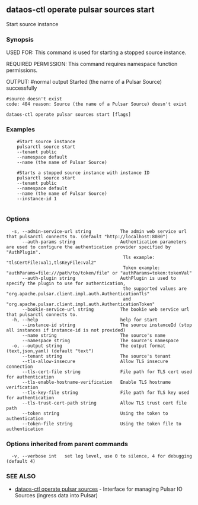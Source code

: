 ## dataos-ctl operate pulsar sources start

Start source instance

### Synopsis

USED FOR:
    This command is used for starting a stopped source instance.

REQUIRED PERMISSION:
    This command requires namespace function permissions.

OUTPUT:
    #normal output
    Started (the name of a Pulsar Source) successfully

    #source doesn't exist
    code: 404 reason: Source (the name of a Pulsar Source) doesn't exist



```
dataos-ctl operate pulsar sources start [flags]
```

### Examples

```
    #Start source instance
    pulsarctl source start 
	--tenant public
	--namespace default
	--name (the name of Pulsar Source)

    #Starts a stopped source instance with instance ID
    pulsarctl source start 
	--tenant public
	--namespace default
	--name (the name of Pulsar Source)
	--instance-id 1


```

### Options

```
  -s, --admin-service-url string           The admin web service url that pulsarctl connects to. (default "http://localhost:8080")
      --auth-params string                 Authentication parameters are used to configure the authentication provider specified by "AuthPlugin".
                                            Tls example: "tlsCertFile:val1,tlsKeyFile:val2"
                                            Token example: "authParams=file:///path/to/token/file" or "authParams=token:tokenVal"
      --auth-plugin string                 AuthPlugin is used to specify the plugin to use for authentication,
                                            the supported values are "org.apache.pulsar.client.impl.auth.AuthenticationTls"
                                            and "org.apache.pulsar.client.impl.auth.AuthenticationToken"
      --bookie-service-url string          The bookie web service url that pulsarctl connects to.
  -h, --help                               help for start
      --instance-id string                 The source instanceId (stop all instances if instance-id is not provided)
      --name string                        The source's name
      --namespace string                   The source's namespace
  -o, --output string                      The output format (text,json,yaml) (default "text")
      --tenant string                      The source's tenant
      --tls-allow-insecure                 Allow TLS insecure connection
      --tls-cert-file string               File path for TLS cert used for authentication
      --tls-enable-hostname-verification   Enable TLS hostname verification
      --tls-key-file string                File path for TLS key used for authentication
      --tls-trust-cert-path string         Allow TLS trust cert file path
      --token string                       Using the token to authentication
      --token-file string                  Using the token file to authentication
```

### Options inherited from parent commands

```
  -v, --verbose int   set log level, use 0 to silence, 4 for debugging (default 4)
```

### SEE ALSO

* [dataos-ctl operate pulsar sources](dataos-ctl_operate_pulsar_sources.md)	 - Interface for managing Pulsar IO Sources (ingress data into Pulsar)

